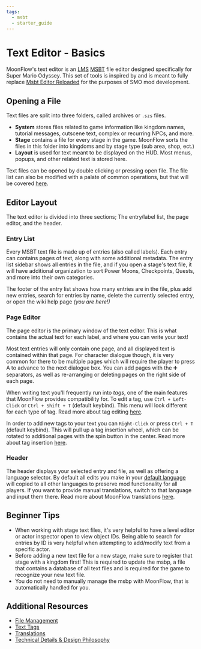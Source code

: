 ```yaml
---
tags:
  - msbt
  - starter_guide
---
```


# Text Editor - Basics
MoonFlow's text editor is an [LMS](https://nintendo-formats.com/libs/lms/overview.html) [MSBT](https://nintendo-formats.com/libs/lms/msbt.html) file editor designed specifically for Super Mario Odyssey. This set of tools is inspired by and is meant to fully replace [Msbt Editor Reloaded](https://gbatemp.net/threads/release-msbt-editor-reloaded.406208/) for the purposes of SMO mod development.

## Opening a File
Text files are split into three folders, called archives or `.szs` files.

- **System** stores files related to game information like kingdom names, tutorial messages, cutscene text, complex or recurring NPCs, and more. 
- **Stage** contains a file for every stage in the game. MoonFlow sorts the files in this folder into kingdoms and by stage type (sub area, shop, ect.)
- **Layout** is used for text meant to be displayed on the HUD. Most menus, popups, and other related text is stored here.

Text files can be opened by double clicking or pressing open file. The file list can also be modified with a palate of common operations, but that will be covered [here](file_management.md).

## Editor Layout
The text editor is divided into three sections; The entry/label list, the page editor, and the header.

### Entry List
Every MSBT text file is made up of entries (also called labels). Each entry can contains pages of text, along with some additional metadata. The entry list sidebar shows all entries in the file, and if you open a stage's text file, it will have additional organization to sort Power Moons, Checkpoints, Quests, and more into their own categories.

The footer of the entry list shows how many entries are in the file, plus add new entries, search for entries by name, delete the currently selected entry, or open the wiki help page *(you are here!)*

### Page Editor
The page editor is the primary window of the text editor. This is what contains the actual text for each label, and where you can write your text!

Most text entries will only contain one page, and all displayed text is contained within that page. For character dialogue though, it is very common for there to be multiple pages which will require the player to press A to advance to the next dialogue box. You can add pages with the ➕ separators, as well as re-arranging or deleting pages on the right side of each page.

When writing text you'll frequently run into *tags*, one of the main features that MoonFlow provides compatibility for. To edit a tag, use `Ctrl + Left-Click` or `Ctrl + Shift + T` (default keybind). This menu will look different for each type of tag. Read more about tag editing [here](tags.md#editing).

In order to add new tags to your text you can `Right-Click` or press `Ctrl + T` (default keybind). This will pull up a tag insertion wheel, which can be rotated to additional pages with the spin button in the center. Read more about tag insertion [here](tags.md#wheel).

### Header
The header displays your selected entry and file, as well as offering a language selector. By default all edits you make in your [default language](../introduction.md#default-language) will copied to all other languages to preserve mod functionality for all players. If you want to provide manual translations, switch to that language and input them there. Read more about MoonFlow translations [here](translations.md).

## Beginner Tips
- When working with stage text files, it's very helpful to have a level editor or actor inspector open to view object IDs. Being able to search for entries by ID is very helpful when attempting to add/modify text from a specific actor.
- Before adding a new text file for a new stage, make sure to register that stage with a kingdom first! This is required to update the msbp, a file that contains a database of all text files and is required for the game to recognize your new text file.
- You do not need to manually manage the msbp with MoonFlow, that is automatically handled for you.

## Additional Resources
- [File Management](file_management.md)
- [Text Tags](tags.md)
- [Translations](translations.md)
- [Technical Details & Design Philosophy](technical.md)